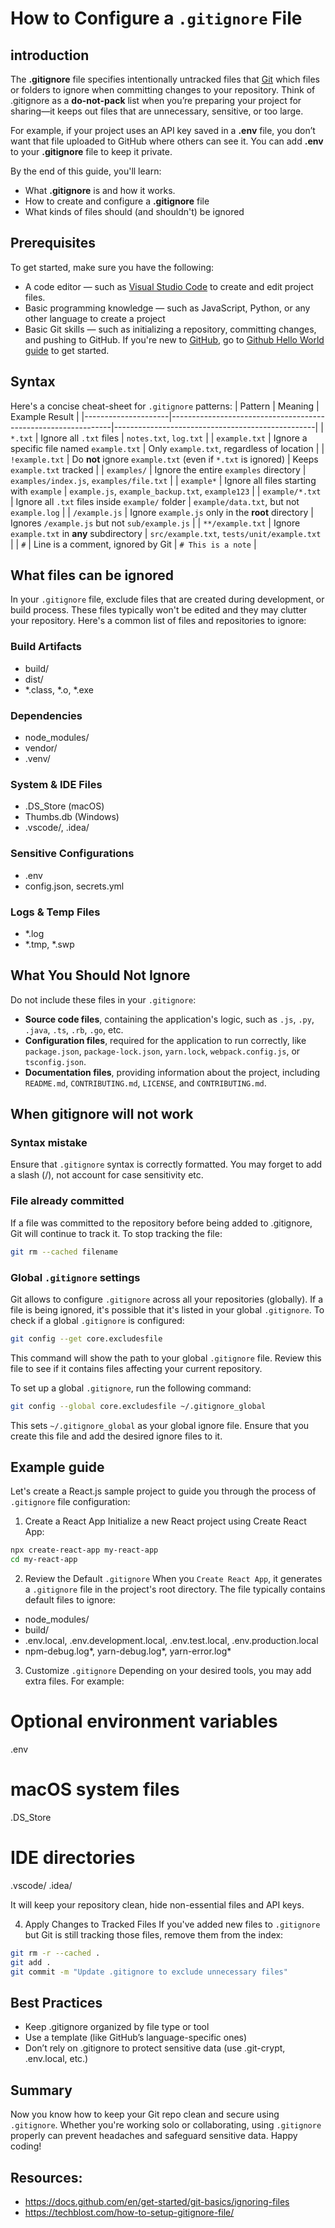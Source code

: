 # How to Configure a `.gitignore` File

## introduction
The **.gitignore** file specifies intentionally untracked files that [Git](https://git-scm.com/) which files or folders to ignore when committing changes to your repository. Think of .gitignore as a **do-not-pack** list when you’re preparing your project for sharing—it keeps out files that are unnecessary, sensitive, or too large.

For example, if your project uses an API key saved in a **.env** file, you don’t want that file uploaded to GitHub where others can see it. You can add **.env** to your **.gitignore** file to keep it private.

By the end of this guide, you'll learn:
- What **.gitignore** is and how it works.
- How to create and configure a **.gitignore** file
- What kinds of files should (and shouldn't) be ignored

## Prerequisites
To get started, make sure you have the following:
- A code editor — such as [Visual Studio Code](https://code.visualstudio.com/) to create and edit project files.
- Basic programming knowledge — such as JavaScript, Python, or any other language to create a project
- Basic Git skills — such as initializing a repository, committing changes, and pushing to GitHub. If you're new to [GitHub](https://docs.github.com/en/get-started/start-your-journey/about-github-and-git), go to [Github Hello World guide](https://docs.github.com/en/get-started/start-your-journey/hello-world#introduction) to get started.

## Syntax
Here's a concise cheat-sheet for `.gitignore` patterns:
| Pattern             | Meaning                                                       | Example Result                                   |
|---------------------|---------------------------------------------------------------|--------------------------------------------------|
| `*.txt`             | Ignore all `.txt` files                                       | `notes.txt`, `log.txt`                           |
| `example.txt`       | Ignore a specific file named `example.txt`                    | Only `example.txt`, regardless of location       |
| `!example.txt`      | Do **not** ignore `example.txt` (even if `*.txt` is ignored)  | Keeps `example.txt` tracked                      |
| `examples/`         | Ignore the entire `examples` directory                        | `examples/index.js`, `examples/file.txt`         |
| `example*`          | Ignore all files starting with `example`                      | `example.js`, `example_backup.txt`, `example123` |
| `example/*.txt`     | Ignore all `.txt` files inside `example/` folder              | `example/data.txt`, but not `example.log`        |
| `/example.js`       | Ignore `example.js` only in the **root** directory            | Ignores `/example.js` but not `sub/example.js`   |
| `**/example.txt`    | Ignore `example.txt` in **any** subdirectory                  | `src/example.txt`, `tests/unit/example.txt`      |
| `#`                 | Line is a comment, ignored by Git                             | `# This is a note`                               |


## What files can be ignored
In your `.gitignore` file, exclude files that are created during development, or build process. These files typically won't be edited and they may clutter your repository. Here's a common list of files and repositories to ignore:
### Build Artifacts
- build/​
- dist/​
- *.class, *.o, *.exe​

### Dependencies
- node_modules/​
- vendor/​
- .venv/​

### System & IDE Files
- .DS_Store (macOS)​
- Thumbs.db (Windows)​
- .vscode/, .idea/​

### Sensitive Configurations
- .env​
- config.json, secrets.yml​

### Logs & Temp Files
- *.log​
- *.tmp, *.swp​

## What You Should Not Ignore
Do not include these files in your `.gitignore`:
- **Source code files**, containing the application's logic, such as `.js`, `.py`, `.java`, `.ts`, `.rb`, `.go`, etc.​
- **Configuration files**, required for the application to run correctly, like `package.json`, `package-lock.json`, `yarn.lock`, `webpack.config.js`, or `tsconfig.json`.​
- **Documentation files**, providing information about the project, including `README.md`, `CONTRIBUTING.md`, `LICENSE`, and `CONTRIBUTING.md`.

## When gitignore will not work
### Syntax mistake
Ensure that `.gitignore` syntax is correctly formatted. You may forget to add a slash (/), not account for case sensitivity etc.

### File already committed
If a file was committed to the repository before being added to .gitignore, Git will continue to track it. To stop tracking the file:​
```bash
git rm --cached filename
```

### Global `.gitignore` settings
Git allows to configure `.gitignore` across all your repositories (globally). If a file is being ignored, it's possible that it's listed in your global `.gitignore`. To check if a global `.gitignore` is configured:
```bash
git config --get core.excludesfile
```
This command will show the path to your global `.gitignore` file. Review this file to see if it contains files affecting your current repository.

To set up a global `.gitignore`, run the following command:
```bash
git config --global core.excludesfile ~/.gitignore_global
```
This sets `~/.gitignore_global` as your global ignore file. Ensure that you create this file and add the desired ignore files to it.​

## Example guide
Let's create a React.js sample project to guide you through the process of `.gitignore` file configuration:
1. Create a React App
Initialize a new React project using Create React App:
```bash
npx create-react-app my-react-app
cd my-react-app

```

2. Review the Default `.gitignore`
When you `Create React App`, it generates a `.gitignore` file in the project's root directory. The file typically contains default files to ignore:
- node_modules/​
- build/​
- .env.local, .env.development.local, .env.test.local, .env.production.local​
- npm-debug.log*, yarn-debug.log*, yarn-error.log*​

3. Customize `.gitignore`
Depending on your desired tools, you may add extra files. For example:
# Optional environment variables
.env

# macOS system files
.DS_Store

# IDE directories
.vscode/
.idea/

It will keep your repository clean, hide non-essential files and API keys.

4. Apply Changes to Tracked Files
If you've added new files to `.gitignore` but Git is still tracking those files, remove them from the index:
```bash
git rm -r --cached .
git add .
git commit -m "Update .gitignore to exclude unnecessary files"
```

## Best Practices
- Keep .gitignore organized by file type or tool
- Use a template (like GitHub’s language-specific ones)
- Don’t rely on .gitignore to protect sensitive data (use .git-crypt, .env.local, etc.)

## Summary
Now you know how to keep your Git repo clean and secure using `.gitignore`. Whether you're working solo or collaborating, using `.gitignore` properly can prevent headaches and safeguard sensitive data. Happy coding!

## Resources:
- https://docs.github.com/en/get-started/git-basics/ignoring-files
- https://techblost.com/how-to-setup-gitignore-file/